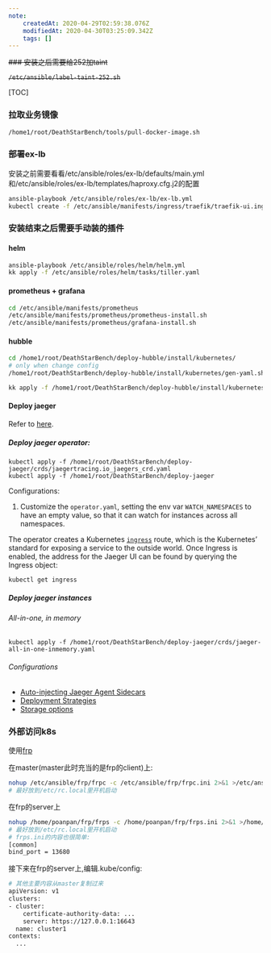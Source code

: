 ```yaml
---
note:
    createdAt: 2020-04-29T02:59:38.076Z
    modifiedAt: 2020-04-30T03:25:09.342Z
    tags: []
---
```

~~### 安装之后需要给252加taint~~

  ~~`/etc/ansible/label-taint-252.sh`~~

[TOC]

### 拉取业务镜像
```bash
/home1/root/DeathStarBench/tools/pull-docker-image.sh
```

### 部署ex-lb

安装之前需要看看/etc/ansible/roles/ex-lb/defaults/main.yml和/etc/ansible/roles/ex-lb/templates/haproxy.cfg.j2的配置

```bash
ansible-playbook /etc/ansible/roles/ex-lb/ex-lb.yml
kubectl create -f /etc/ansible/manifests/ingress/traefik/traefik-ui.ing.yaml
```
### 安装结束之后需要手动装的插件
  
#### helm
  ```bash
  ansible-playbook /etc/ansible/roles/helm/helm.yml
  kk apply -f /etc/ansible/roles/helm/tasks/tiller.yaml
  ```
    
#### prometheus + grafana
   ```bash
   cd /etc/ansible/manifests/prometheus
   /etc/ansible/manifests/prometheus/prometheus-install.sh
   /etc/ansible/manifests/prometheus/grafana-install.sh
   ```
#### hubble
   ```bash
   cd /home1/root/DeathStarBench/deploy-hubble/install/kubernetes/
   # only when change config
   /home1/root/DeathStarBench/deploy-hubble/install/kubernetes/gen-yaml.sh
   
   kk apply -f /home1/root/DeathStarBench/deploy-hubble/install/kubernetes/install-hubble.yaml
   ```
   



#### Deploy jaeger

Refer to [here](https://www.jaegertracing.io/docs/1.17/operator/).

##### Deploy jaeger operator:

```
kubectl apply -f /home1/root/DeathStarBench/deploy-jaeger/crds/jaegertracing.io_jaegers_crd.yaml
kubectl apply -f /home1/root/DeathStarBench/deploy-jaeger
```

Configurations:

1. Customize the `operator.yaml`, setting the env var `WATCH_NAMESPACES` to have an empty value, so that it can watch for instances across all namespaces.

The operator creates a Kubernetes [`ingress`](https://kubernetes.io/docs/concepts/services-networking/ingress/) route, which is the Kubernetes’ standard for exposing a service to the outside world. Once Ingress is enabled, the address for the Jaeger UI can be found by querying the Ingress object:

```
kubectl get ingress
```



##### Deploy jaeger instances

###### All-in-one, in memory

```
kubectl apply -f /home1/root/DeathStarBench/deploy-jaeger/crds/jaeger-all-in-one-inmemory.yaml
```

###### Configurations

- [Auto-injecting Jaeger Agent Sidecars](https://www.jaegertracing.io/docs/1.17/operator/#auto-injecting-jaeger-agent-sidecars)
- [Deployment Strategies](https://www.jaegertracing.io/docs/1.17/operator/#deployment-strategies)
- [Storage options](https://www.jaegertracing.io/docs/1.17/operator/#storage-options)

### 外部访问k8s
使用[frp](https://github.com/fatedier/frp/blob/master/README_zh.md)

在master(master此时充当的是frp的client)上:
```bash
nohup /etc/ansible/frp/frpc -c /etc/ansible/frp/frpc.ini 2>&1 >/etc/ansible/frp/runfrp.err & 
# 最好放到/etc/rc.local里开机启动
```

在frp的server上
```bash
nohup /home/poanpan/frp/frps -c /home/poanpan/frp/frps.ini 2>&1 >/home/poanpan/frp/runfrp.err &
# 最好放到/etc/rc.local里开机启动
# frps.ini的内容也很简单:
[common]
bind_port = 13680
```

接下来在frp的server上,编辑.kube/config:
```bash
# 其他主要内容从master复制过来
apiVersion: v1
clusters:
- cluster:
    certificate-authority-data: ...
    server: https://127.0.0.1:16643
  name: cluster1
contexts:
  ...
```